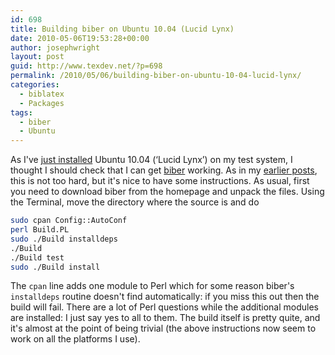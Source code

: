 ```yaml
---
id: 698
title: Building biber on Ubuntu 10.04 (Lucid Lynx)
date: 2010-05-06T19:53:28+00:00
author: josephwright
layout: post
guid: http://www.texdev.net/?p=698
permalink: /2010/05/06/building-biber-on-ubuntu-10-04-lucid-lynx/
categories:
  - biblatex
  - Packages
tags:
  - biber
  - Ubuntu
---
```

As I've [just installed](/2010/05/06/tex-live-2009-on-ubuntu-10-04-lucid-lynx/) Ubuntu 10.04 (‘Lucid Lynx’) on my test system, I thought I should check that I can get [biber](http://biblatex-biber.sourceforge.net/) working. As in my [earlier posts](/index.php?s=biber), this is not too hard, but it's nice to have some instructions. As usual, first you need to download biber from the homepage and unpack the files. Using the Terminal, move the directory where the source is and do

```bash
sudo cpan Config::AutoConf
perl Build.PL
sudo ./Build installdeps
./Build
./Build test
sudo ./Build install
```

The `cpan` line adds one module to Perl which for some reason biber's `installdeps` routine doesn't find automatically: if you miss this out then the build will fail. There are a lot of Perl questions while the additional modules are installed: I just say yes to all to them. The build itself is pretty quite, and it's almost at the point of being trivial (the above instructions now seem to work on all the platforms I use).
